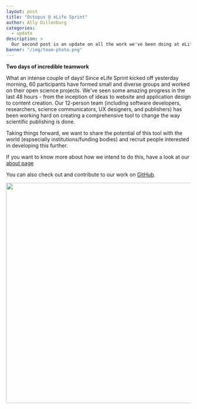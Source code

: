```yaml
---
layout: post
title: "Octopus @ eLife Sprint"
author: Ally Dillenburg
categories:
  - update
description: >
  Our second post is an update on all the work we've been doing at eLife Sprint 2018.
banner: "/img/team-photo.png"
---
```


**Two days of incredible teamwork**

What an intense couple of days! Since eLife Sprint kicked off yesterday morning, 60 participants have formed small and diverse groups and worked on their open science projects. We've seen some amazing progress in the last 48 hours - from the inception of ideas to website and application design to content creation. Our 12-person team (including software developers, researchers, science communicators, UX designers, and publishers) has been working hard on creating a comprehensive tool to change the way scientific publishing is done.

<!-- more -->

Taking things forward, we want to share the potential of this tool with the world (espsecially institutions/funding bodies) and recruit people interested in developing this further.

If you want to know more about how we intend to do this, have a look at our [about page](https://octopus-hypothesis.netlify.com/)

You can also check out and contribute to our work on [GitHub](https://github.com/octopus-hypothesis).


<img src='/img/team-photo.png' width='600px'></img>
